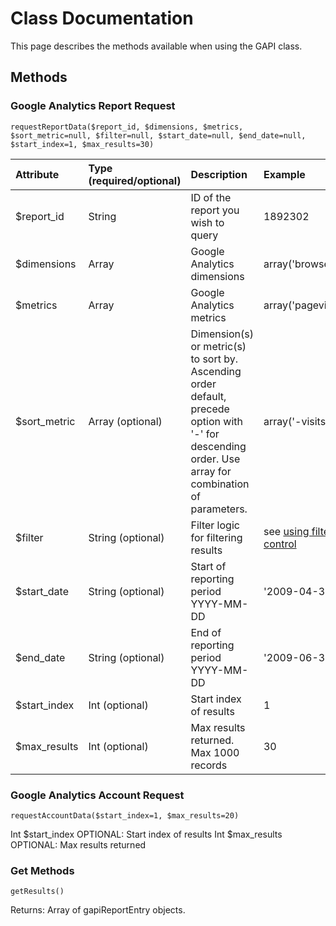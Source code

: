 # Class Documentation #

This page describes the methods available when using the GAPI class.


## Methods ##

### Google Analytics Report Request ###

```
requestReportData($report_id, $dimensions, $metrics, $sort_metric=null, $filter=null, $start_date=null, $end_date=null, $start_index=1, $max_results=30)
```

| Attribute | Type (required/optional) | Description | Example |
|:----------|:-------------------------|:------------|:--------|
| $report\_id | String                   | ID of the report you wish to query | 1892302 |
| $dimensions | Array                    | Google Analytics dimensions | array('browser') |
| $metrics  | Array                    | Google Analytics metrics | array('pageviews') |
| $sort\_metric |  Array (optional)        | Dimension(s) or metric(s) to sort by. Ascending order default, precede option with '-' for descending order. Use array for combination of parameters. | array('-visits') |
| $filter   | String (optional)        | Filter logic for filtering results | see [using filter control](http://code.google.com/p/gapi-google-analytics-php-interface/wiki/UsingFilterControl) |
| $start\_date | String (optional)        | Start of reporting period YYYY-MM-DD | '2009-04-30' |
| $end\_date | String (optional)        | End of reporting period YYYY-MM-DD | '2009-06-30' |
| $start\_index | Int (optional)           | Start index of results | 1       |
| $max\_results | Int (optional)           | Max results returned. Max 1000 records | 30      |


### Google Analytics Account Request ###

```
requestAccountData($start_index=1, $max_results=20)
```

Int $start\_index OPTIONAL: Start index of results
Int $max\_results OPTIONAL: Max results returned


### Get Methods ###

```
getResults()
```

Returns: Array of gapiReportEntry objects.